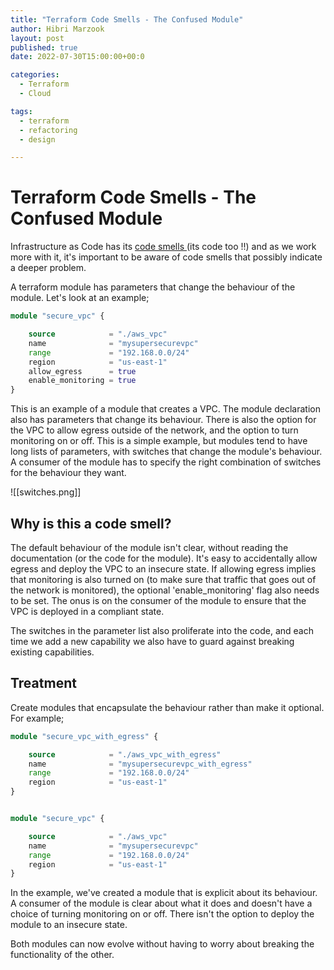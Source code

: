 ```yaml
---
title: "Terraform Code Smells - The Confused Module"
author: Hibri Marzook
layout: post
published: true
date: 2022-07-30T15:00:00+00:0

categories:
  - Terraform
  - Cloud

tags:
  - terraform
  - refactoring
  - design

---
```

# Terraform Code Smells - The Confused Module


Infrastructure as Code has its [code smells ](https://en.wikipedia.org/wiki/Code_smell)(its code too !!) and as we work more with it, it's important to be aware of code smells that possibly indicate a deeper problem.

A terraform module has parameters that change the behaviour of the module. Let's look at an example;

```terraform
module "secure_vpc" {

	source            = "./aws_vpc"
	name              = "mysupersecurevpc"
	range             = "192.168.0.0/24"
	region            = "us-east-1"
	allow_egress      = true
	enable_monitoring = true
}

```

This is an example of a module that creates a VPC. The module declaration also has parameters that change its behaviour.  There is also the option for the VPC to allow egress outside of the network, and the option to turn monitoring on or off.
This is a simple example, but modules tend to have long lists of parameters, with switches that change the module's behaviour. A consumer of the module has to specify the right combination of switches for the behaviour they want.

![[switches.png]]

## Why is this a code smell?

The default behaviour of the module isn't clear, without reading the documentation (or the code for the module). It's easy to accidentally allow egress and deploy the VPC to an insecure state. If allowing egress implies that monitoring is also turned on (to make sure that traffic that goes out of the network is monitored), the optional 'enable_monitoring' flag also needs to be set. The onus is on the consumer of the module to ensure that the VPC is deployed in a compliant state.

The switches in the parameter list also proliferate into the code, and each time we add a new capability we also have to guard against breaking existing capabilities.

## Treatment

Create modules that encapsulate the behaviour rather than make it optional.
For example;

```terraform
module "secure_vpc_with_egress" {

	source            = "./aws_vpc_with_egress"
	name              = "mysupersecurevpc_with_egress"
	range             = "192.168.0.0/24"
	region            = "us-east-1"
}


module "secure_vpc" {

	source            = "./aws_vpc"
	name              = "mysupersecurevpc"
	range             = "192.168.0.0/24"
	region            = "us-east-1"
}
```

In the example, we've created a module that is explicit about its behaviour. A consumer of the module is clear about what it does and doesn't have a choice of turning monitoring on or off. There isn't the option to deploy the module to an insecure state. 

Both modules can now evolve without having to worry about breaking the functionality of the other.